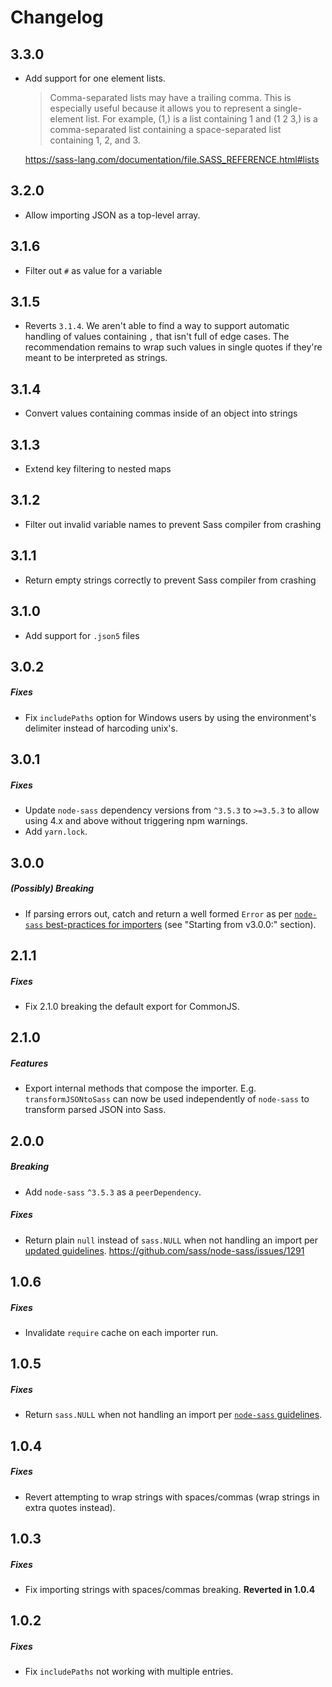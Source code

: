 # Changelog

## 3.3.0
* Add support for one element lists.

  > Comma-separated lists may have a trailing comma. This is especially useful because it allows you to represent a single-element list. For example, (1,) is a list containing 1 and (1 2 3,) is a comma-separated list containing a space-separated list containing 1, 2, and 3.

  https://sass-lang.com/documentation/file.SASS_REFERENCE.html#lists

## 3.2.0
* Allow importing JSON as a top-level array.

## 3.1.6
* Filter out `#` as value for a variable

## 3.1.5
* Reverts `3.1.4`. We aren't able to find a way to support automatic handling of values containing `,` that isn't full of edge cases. The recommendation remains to wrap such values in single quotes if they're meant to be interpreted as strings.

## 3.1.4
* Convert values containing commas inside of an object into strings

## 3.1.3
* Extend key filtering to nested maps

## 3.1.2
* Filter out invalid variable names to prevent Sass compiler from crashing

## 3.1.1
* Return empty strings correctly to prevent Sass compiler from crashing

## 3.1.0
* Add support for `.json5` files

## 3.0.2
##### Fixes
* Fix `includePaths` option for Windows users by using the environment's delimiter instead of harcoding unix's.

## 3.0.1
##### Fixes
* Update `node-sass` dependency versions from `^3.5.3` to `>=3.5.3` to allow using 4.x and above without triggering npm warnings.
* Add `yarn.lock`.

## 3.0.0
##### (Possibly) Breaking
* If parsing errors out, catch and return a well formed `Error` as per [`node-sass` best-practices for importers](https://github.com/sass/node-sass/blob/dc92c18e1dffd4acbab69e76c4bcda238f52da27/README.md#importer--v200---experimental) (see "Starting from v3.0.0:" section).

## 2.1.1
##### Fixes
* Fix 2.1.0 breaking the default export for CommonJS.

## 2.1.0
##### Features
* Export internal methods that compose the importer. E.g. `transformJSONtoSass` can now be used independently of `node-sass` to transform parsed JSON into Sass.

## 2.0.0
##### Breaking
* Add `node-sass` `^3.5.3` as a `peerDependency`.

##### Fixes
* Return plain `null` instead of `sass.NULL` when not handling an import per [updated guidelines](https://github.com/sass/node-sass/blob/master/README.md#importer--v200---experimental). https://github.com/sass/node-sass/issues/1291

## 1.0.6
##### Fixes
* Invalidate `require` cache on each importer run.

## 1.0.5
##### Fixes
* Return `sass.NULL` when not handling an import per [`node-sass` guidelines](https://github.com/sass/node-sass/blob/fe8dbae1ddbbb602bf508d63b558a003f496f9b6/README.md#importer--v200---experimental).

## 1.0.4
##### Fixes
* Revert attempting to wrap strings with spaces/commas (wrap strings in extra quotes instead).

## 1.0.3
##### Fixes
* Fix importing strings with spaces/commas breaking. **Reverted in 1.0.4**

## 1.0.2
##### Fixes
* Fix `includePaths` not working with multiple entries.

